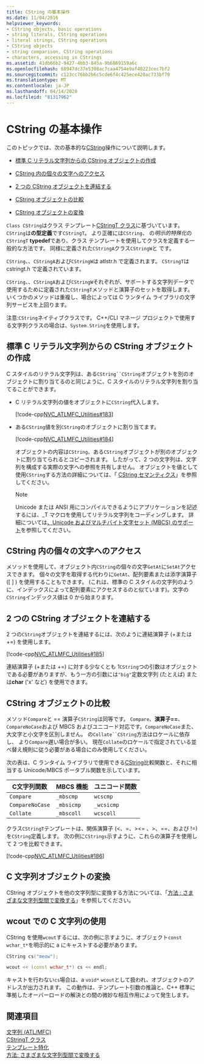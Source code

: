 ```yaml
---
title: CString の基本操作
ms.date: 11/04/2016
helpviewer_keywords:
- CString objects, basic operations
- string literals, CString operations
- literal strings, CString operations
- CString objects
- string comparison, CString operations
- characters, accessing in CStrings
ms.assetid: 41db66b2-9427-4bb3-845a-9b6869159a6c
ms.openlocfilehash: 68947dc37e5398ac7caa4754e9af40223cec7bf2
ms.sourcegitcommit: c123cc76bb2b6c5cde6f4c425ece420ac733bf70
ms.translationtype: MT
ms.contentlocale: ja-JP
ms.lasthandoff: 04/14/2020
ms.locfileid: "81317962"
---
```

# <a name="basic-cstring-operations"></a>CString の基本操作

このトピックでは、次の基本的な[CString](../atl-mfc-shared/reference/cstringt-class.md)操作について説明します。

- [標準 C リテラル文字列からの CString オブジェクトの作成](#_core_creating_cstring_objects_from_standard_c_literal_strings)

- [CString 内の個々の文字へのアクセス](#_core_accessing_individual_characters_in_a_cstring)

- [2 つの CString オブジェクトを連結する](#_core_concatenating_two_cstring_objects)

- [CString オブジェクトの比較](#_core_comparing_cstring_objects)

- [CString オブジェクトの変換](#_core_converting_cstring_objects)

`Class CString`はクラス テンプレート[CStringT クラス](../atl-mfc-shared/reference/cstringt-class.md)に基づいています。 `CString`は**の型定義**です`CStringT`。 より正確には`CString`、 の*明示的特殊化*の`CStringT` **typedef**であり、クラス テンプレートを使用してクラスを定義する一般的な方法です。 同様に定義された`CStringA`クラス`CStringW`と です。

`CString`、、`CStringA`および`CStringW`は atlstr.h で定義されます。 `CStringT`は cstringt.h で定義されています。

`CString`、、`CStringA`および`CStringW`それぞれが、サポートする文字列データで使用するために定義された`CStringT`メソッドと演算子のセットを取得します。 いくつかのメソッドは重複し、場合によっては C ランタイム ライブラリの文字列サービスを上回ります。

注意:`CString`ネイティブクラスです。 C++/CLI マネージ プロジェクトで使用する文字列クラスの場合は、`System.String`を使用します。

## <a name="creating-cstring-objects-from-standard-c-literal-strings"></a><a name="_core_creating_cstring_objects_from_standard_c_literal_strings"></a>標準 C リテラル文字列からの CString オブジェクトの作成

C スタイルのリテラル文字列は、ある`CString``CString`オブジェクトを別のオブジェクトに割り当てるのと同じように、C スタイルのリテラル文字列を割り当てることができます。

- C リテラル文字列の値をオブジェクトに`CString`代入します。

   [!code-cpp[NVC_ATLMFC_Utilities#183](../atl-mfc-shared/codesnippet/cpp/basic-cstring-operations_1.cpp)]

- ある`CString`値を別`CString`のオブジェクトに割り当てます。

   [!code-cpp[NVC_ATLMFC_Utilities#184](../atl-mfc-shared/codesnippet/cpp/basic-cstring-operations_2.cpp)]

   オブジェクトの内容は`CString`、ある`CString`オブジェクトが別のオブジェクトに割り当てられるとコピーされます。 したがって、2 つの文字列は、文字列を構成する実際の文字への参照を共有しません。 オブジェクトを値として使用`CString`する方法の詳細については、「 [CString セマンティクス](../atl-mfc-shared/cstring-semantics.md)」を参照してください。

   > [!NOTE]
   > Unicode または ANSI 用にコンパイルできるようにアプリケーションを記述するには、_T マクロを使用してリテラル文字列をコーディングします。 詳細については[、Unicode およびマルチバイト文字セット (MBCS) のサポート](../atl-mfc-shared/unicode-and-multibyte-character-set-mbcs-support.md)を参照してください。

## <a name="accessing-individual-characters-in-a-cstring"></a><a name="_core_accessing_individual_characters_in_a_cstring"></a>CString 内の個々の文字へのアクセス

メソッドを使用して、オブジェクト内`CString`の個々の文字`GetAt`に`SetAt`アクセスできます。 個々の文字を取得する代わりに`GetAt`、配列要素または添字演算子 ([ ] ) を使用することもできます。 (これは、標準の C スタイルの文字列のように、インデックスによって配列要素にアクセスするのと似ています)。文字の`CString`インデックス値は 0 から始まります。

## <a name="concatenating-two-cstring-objects"></a><a name="_core_concatenating_two_cstring_objects"></a>2 つの CString オブジェクトを連結する

2 つの`CString`オブジェクトを連結するには、次のように連結演算子 (+または +=) を使用します。

[!code-cpp[NVC_ATLMFC_Utilities#185](../atl-mfc-shared/codesnippet/cpp/basic-cstring-operations_3.cpp)]

連結演算子 (+または +=) に対する少なくとも 1`CString`つの引数はオブジェクトである必要がありますが、もう一方の引数には`"big"`定数文字列 (たとえば) または**char** ('x' など) を使用できます。

## <a name="comparing-cstring-objects"></a><a name="_core_comparing_cstring_objects"></a>CString オブジェクトの比較

メソッド`Compare`と == 演算子`CString`は同等です。 `Compare`、**演算子==**、`CompareNoCase`および MBCS およびユニコード対応です。`CompareNoCase`また、大文字と小文字を区別しません。 の`Collate``CString`方法はロケールに依存し、 より`Compare`遅い場合が多い。 現在`Collate`のロケールで指定されている並べ替え規則に従う必要がある場合にのみ使用してください。

次の表は、C ランタイム ライブラリで使用できる[CString](../atl-mfc-shared/reference/cstringt-class.md)比較関数と、それに相当する Unicode/MBCS ポータブル関数を示しています。

|C文字列関数|MBCS 機能|ユニコード関数|
|----------------------|-------------------|----------------------|
|`Compare`|`_mbscmp`|`wcscmp`|
|`CompareNoCase`|`_mbsicmp`|`_wcsicmp`|
|`Collate`|`_mbscoll`|`wcscoll`|

クラス`CStringT`テンプレートは、関係演算子 (<、=、>\<= 、>、==、および !=) を`CString`定義します。 次の例に`CStrings`示すように、これらの演算子を使用して 2 つを比較できます。

[!code-cpp[NVC_ATLMFC_Utilities#186](../atl-mfc-shared/codesnippet/cpp/basic-cstring-operations_4.cpp)]

## <a name="converting-cstring-objects"></a><a name="_core_converting_cstring_objects"></a>C 文字列オブジェクトの変換

CString オブジェクトを他の文字列型に変換する方法については、「[方法 : さまざまな文字列型間で変換する](../text/how-to-convert-between-various-string-types.md)」を参照してください。

## <a name="using-cstring-with-wcout"></a>wcout での C 文字列の使用

CString を使用`wcout`するには、次の例に示すように、オブジェクト`const wchar_t*`を明示的に a にキャストする必要があります。

```cpp
CString cs("meow");

wcout << (const wchar_t*) cs << endl;
```

キャストを行わない`cs`場合は、a `void*` `wcout`として扱われ、オブジェクトのアドレスが出力されます。 この動作は、テンプレート引数の推論と、C++ 標準に準拠したオーバーロードの解決との間の微妙な相互作用によって発生します。

## <a name="see-also"></a>関連項目

[文字列 (ATL/MFC)](../atl-mfc-shared/strings-atl-mfc.md)<br/>
[CStringT クラス](../atl-mfc-shared/reference/cstringt-class.md)<br/>
[テンプレート特化](../cpp/template-specialization-cpp.md)<br/>
[方法: さまざまな文字列型間で変換する](../text/how-to-convert-between-various-string-types.md)
